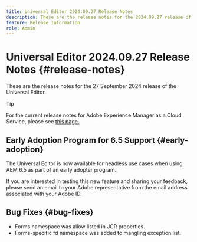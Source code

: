 ```yaml
---
title: Universal Editor 2024.09.27 Release Notes
description: These are the release notes for the 2024.09.27 release of the Universal Editor.
feature: Release Information
role: Admin
---
```


# Universal Editor 2024.09.27 Release Notes {#release-notes}

These are the release notes for the 27 September 2024 release of the Universal Editor.

>[!TIP]
>
>For the current release notes for Adobe Experience Manager as a Cloud Service, please see [this page.](/help/release-notes/release-notes-cloud/release-notes-current.md)

## Early Adoption Program for 6.5 Support {#early-adoption}

The Universal Editor is now available for headless use cases when using AEM 6.5 as part of an early adopter program.

If you are interested in testing this new feature and sharing your feedback, please send an email to your Adobe representative from the email address associated with your Adobe ID. 

## Bug Fixes {#bug-fixes}

* Forms namespace was allow listed in JCR properties.
* Forms-specific fd namespace was added to mangling exception list.
